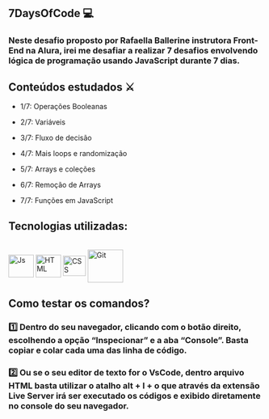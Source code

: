 ## 7DaysOfCode 💻

### Neste desafio proposto por Rafaella Ballerine instrutora Front-End na Alura, irei me desafiar a realizar 7 desafios envolvendo lógica de programação usando JavaScript durante 7 dias.

## Conteúdos estudados ⚔

- 1/7: Operações Booleanas

- 2/7: Variáveis

- 3/7: Fluxo de decisão

- 4/7: Mais loops e randomização

- 5/7: Arrays e coleções

- 6/7: Remoção de Arrays

- 7/7: Funções em JavaScript

## Tecnologias utilizadas:

<div style="display: inline_block"><br>
    <img align="center" alt="Js" height="45" width="50" src="https://cdn.jsdelivr.net/gh/devicons/devicon/icons/html5/html5-plain-wordmark.svg" />
    <img align="center" alt="HTML" height="45" width="50" src="https://cdn.jsdelivr.net/gh/devicons/devicon/icons/css3/css3-plain-wordmark.svg" />
    <img align="center" alt="CSS" height="40" width="45" src="https://cdn.jsdelivr.net/gh/devicons/devicon/icons/javascript/javascript-original.svg" />
    <img align="center" alt="Git" height="65" width="70"
src="https://cdn.jsdelivr.net/gh/devicons/devicon/icons/git/git-plain-wordmark.svg" />
</div>

## Como testar os comandos?

### 1️⃣ Dentro do seu navegador, clicando com o botão direito, escolhendo a opção “Inspecionar” e a aba “Console”. Basta copiar e colar cada uma das linha de código.

### 2️⃣ Ou se o seu editor de texto for o VsCode, dentro arquivo HTML basta utilizar o atalho alt + l + o que através da extensão Live Server irá ser executado os códigos e exibido diretamente no console do seu navegador.